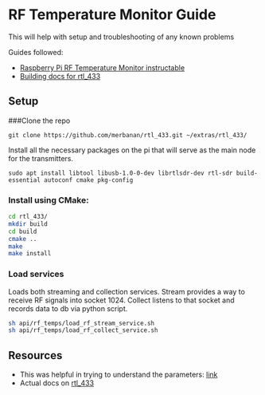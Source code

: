 # RF Temperature Monitor Guide
This will help with setup and troubleshooting of any known problems

Guides followed:
 - [Raspberry Pi RF Temperature Monitor instructable](https://www.instructables.com/id/Raspberry-Pi-RF-Temperature-Monitor/)
 - [Building docs for rtl_433](https://github.com/merbanan/rtl_433/blob/master/docs/BUILDING.md)

## Setup

###Clone the repo
    
`git clone https://github.com/merbanan/rtl_433.git ~/extras/rtl_433/`

Install all the necessary packages on the pi that will serve as the main node for the transmitters.

`sudo apt install libtool libusb-1.0-0-dev librtlsdr-dev rtl-sdr build-essential autoconf cmake pkg-config`
### Install using CMake:
```bash
cd rtl_433/
mkdir build
cd build
cmake ..
make
make install 
```
### Load services
Loads both streaming and collection services. Stream provides a way to receive RF signals into socket 1024. Collect listens to that socket and records data to db via python script.
```bash
sh api/rf_temps/load_rf_stream_service.sh
sh api/rf_temps/load_rf_collect_service.sh
```
 
## Resources
- This was helpful in trying to understand the parameters: [link](https://triq.org/rtl_433/INTEGRATION.html)
- Actual docs on [rtl_433](https://github.com/merbanan/rtl_433#user-content-running)